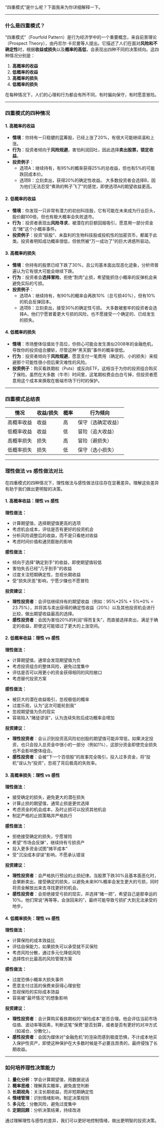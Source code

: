 “四重模式”是什么呢？下面我来为你详细解释一下。

---

### 什么是四重模式？

“四重模式”（Fourfold Pattern）是行为经济学中的一个重要概念，来自前景理论（Prospect Theory），由丹尼尔·卡尼曼等人提出。它描述了人们在面对**风险和不确定性**时，根据**收益或损失**以及**概率的高低**，会表现出四种不同的决策倾向。这四种情况分别是：

1. **高概率的收益**  
2. **低概率的收益**  
3. **高概率的损失**  
4. **低概率的损失**

在每种情况下，人们的心理和行为都会有所不同，有时偏向保守，有时愿意冒险。

---

### 四重模式的四种情况

#### 1. 高概率的收益
- **情境**：你持有一只稳健的蓝筹股，已经上涨了20%，有很大可能继续温和上涨。
- **行为**：投资者倾向于**风险规避**，害怕利润回吐，因此选择**卖出股票，锁定收益**。
- **投资例子**：
  - 选项A：继续持有，有95%的概率获得25%的总收益，但也有5%的可能跌回成本价。
  - 选项B：立刻卖出，获得20%的确定性收益。
  大多数投资者会选择B，因为他们无法忍受“煮熟的鸭子飞了”的感觉，即使选项A的期望收益更高。

#### 2. 低概率的收益
- **情境**：你发现一只非常有潜力的初创科技股，它有可能在未来成为行业巨头，股价翻100倍，但也有极大概率会失败退市。
- **行为**：投资者表现出**风险寻求**，被潜在的巨额回报吸引，愿意用一部分资金去“赌”这个小概率事件。
- **投资例子**：投资“妖股”、未盈利的生物科技股或投机性的加密货币，都属于此类。投资者明知成功概率很低，但依然被“万一成功了”的巨大诱惑所驱动。

#### 3. 高概率的损失
- **情境**：你持有的股票已经下跌了30%，且公司基本面出现恶化迹象，分析师普遍认为它有很大可能会继续下跌。
- **行为**：投资者会**选择冒险**，拒绝“割肉”止损，希望能抓住小概率的反弹机会来避免实际的亏损。
- **投资例子**：
  - 选项A：继续持有，有90%的概率会再跌10%（总亏损40%），但有10%的机会反弹回本。
  - 选项B：立刻卖出，接受30%的确定性亏损。
  大多数被套牢的投资者会选择A，他们宁愿冒着更大亏损的风险，也不愿接受一个确定的、已经发生的损失。

#### 4. 低概率的损失
- **情境**：市场整体估值处于高位，你担心可能会发生类似2008年的金融危机，导致你的投资组合腰斩，尽管这种“黑天鹅”事件的概率很低。
- **行为**：投资者倾向于**风险规避**，愿意支付一笔费用（确定的、小的损失）来规避那个可能性很小但后果灾难性的风险。
- **投资例子**：购买看跌期权（Puts）或反向ETF。这相当于为你的投资组合购买了保险。虽然在大多数（牛市）时间里，这笔期权费会白白亏掉，但投资者愿意用这个成本来换取在极端市场下行时的保护。

---

### 四重模式总结表

| 情况         | 收益/损失 | 概率 | 行为倾向     |
|--------------|----------|------|--------------|
| 高概率收益   | 收益     | 高   | 保守（选确定收益） |
| 低概率收益   | 收益     | 低   | 冒险（追大收益）   |
| 高概率损失   | 损失     | 高   | 冒险（避损失）     |
| 低概率损失   | 损失     | 低   | 保守（选小损失）   |

---

### 理性做法 vs 感性做法对比

在四重模式的四种情况下，理性做法与感性做法往往存在显著差异。理解这些差异有助于我们做出更明智的决策。

#### 1. 高概率收益：理性 vs 感性

**理性做法：**
- 计算期望值，选择期望值更高的选项
- 考虑机会成本，评估是否有更好的投资机会
- 分析风险调整后的收益，而不是只看绝对收益
- 考虑时间价值和通货膨胀的影响

**感性做法：**
- 倾向于选择"确定到手"的收益，即使期望值较低
- 害怕失去已经"几乎到手"的收益
- 过度关注短期确定性，忽视长期收益
- 受"损失厌恶"影响，宁愿少赚也不愿冒险

**投资建议：**
- **理性投资者**：会评估继续持有的期望收益（例如：95%*25% + 5%*0% = 23.75%），并将其与卖出获得的确定性收益（20%）以及其他投资机会进行比较，做出期望收益最高的选择。
- **感性投资者**：会因为害怕20%的利润“得而复失”，而直接选择卖出，满足于确定的收益，即使这可能错过了更大的上涨空间。

#### 2. 低概率收益：理性 vs 感性

**理性做法：**
- 计算期望值，通常会发现期望值为负
- 考虑投资组合的整体风险，避免过度集中
- 评估是否可以用更小的资金获得相同的风险敞口
- 考虑替代投资方案

**感性做法：**
- 被巨大的潜在收益吸引，忽视极低的概率
- 过度乐观，认为"这次可能轮到我"
- 忽视期望值为负的现实
- 容易陷入"赌徒谬误"，认为连续失败后成功概率会增加

**投资建议：**
- **理性投资者**：会认识到投资高风险初创股的期望值可能非常低，如果决定投资，也只会投入总资金中很小的一部分（例如1%），这部分资金即使完全损失也不会影响整体组合。
- **感性投资者**：会被“下一个百倍股”的故事完全吸引，投入过多资金，将“投机”误认为“投资”，忽视了背后极高的失败率。

#### 3. 高概率损失：理性 vs 感性

**理性做法：**
- 接受确定的损失，避免更大的潜在损失
- 计算止损的期望值，通常止损是更优选择
- 考虑资金的机会成本，及时止损可以投资其他机会
- 制定严格的止损策略并严格执行

**感性做法：**
- 拒绝接受确定的损失，宁愿冒险
- 希望"市场会反弹"，继续持有亏损资产
- 投入更多资金试图"摊平成本"
- 受"沉没成本谬误"影响，不愿承认错误

**投资建议：**
- **理性投资者**：会严格执行预设的止损纪律。当股票下跌30%且基本面恶化时，会果断卖出，接受确定的损失，以避免未来90%概率会发生更大的亏损，同时将资金解放出来去寻找更好的机会。
- **感性投资者**：会拒绝接受亏损的现实，并选择“赌一把”，希望自己是那幸运的10%。他们常说“再等等，会涨回来的”，最终可能导致亏损扩大到无法承受的地步。

#### 4. 低概率损失：理性 vs 感性

**理性做法：**
- 计算保险的成本效益比
- 评估自保能力，如果损失可以承受就不买保险
- 考虑风险分散，通过多元化降低风险
- 选择性价比最高的风险管理方案

**感性做法：**
- 过度恐惧小概率大损失事件
- 愿意支付过高的保费来获得心理安慰
- 忽视保险的实际成本效益
- 容易被"最坏情况"的想象影响

**投资建议：**
- **理性投资者**：会计算购买看跌期权的“保险成本”是否合理。他会评估当前市场估值、波动率等因素，判断这笔“保费”是否划算，或者是否有更好的对冲方式（如减仓、分散化）。
- **感性投资者**：会因为媒体对“金融危机”的渲染而感到极度恐惧，不计成本地买入保护性资产，即使这种保护在大多数时候是不必要且昂贵的，最终侵蚀了长期收益。

---

### 如何培养理性决策能力

1. **量化分析**：学会计算期望值，用数据说话
2. **概率思维**：理解真实概率，避免直觉判断
3. **长期视角**：关注长期收益，而非短期确定性
4. **情绪管理**：识别情绪影响，制定决策规则
5. **多元化**：分散风险，避免过度集中
6. **定期回顾**：分析决策结果，持续改进

通过理解理性与感性的差异，我们可以更好地控制情绪，做出更明智的投资决策。


